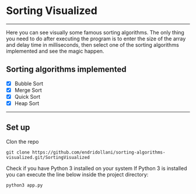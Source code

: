 # Sorting Visualized

---
Here you can see visually some famous sorting algorithms.
The only thing you need to do after executing the program is to enter the size of
the array and delay time in milliseconds, then select one of the sorting algorithms implemented and see the magic happen.

## Sorting algorithms implemented

- [x] Bubble Sort
- [x] Merge Sort
- [x] Quick Sort
- [x] Heap Sort

---

## Set up

Clon the repo

`git clone https://github.com/endridollani/sorting-algorithms-visualized.git/SortingVisualized`

Check if you have Python 3 installed on your system
If Python 3 is installed you can execute the line below inside the project directory:  

`python3 app.py`
